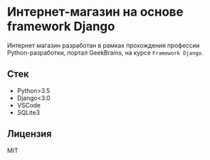 # Интернет-магазин на основе framework Django

Интернет магазин разработан в рамках прохождения профессии Python-разработки, портал GeekBrains, на курсе `Framework Django`.

## Стек

* Python>3.5
* Django<3.0
* VSCode
* SQLite3

## Лицензия

MIT


